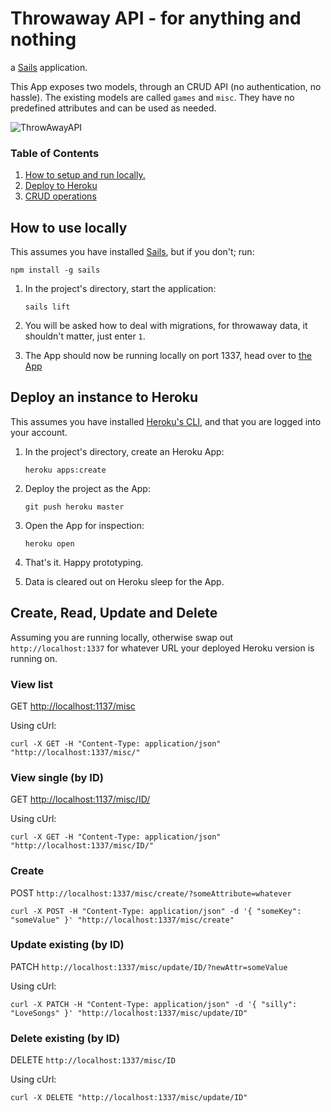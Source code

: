 # Throwaway API - for anything and nothing
a [Sails][sails] application.

This App exposes two models, through an CRUD API
(no authentication, no hassle). The existing models are called `games` and
`misc`. They have no predefined attributes and can be used as needed.

![ThrowAwayAPI](images/trash.png)

### Table of Contents
1. [How to setup and run locally.](#local)
2. [Deploy to Heroku](#heroku)
3. [CRUD operations](#crud)

## <a name="local"></a>How to use locally
This assumes you have installed [Sails][sails], but if you don't; run:

`npm install -g sails`

1. In the project's directory, start the application:

    `sails lift`

2. You will be asked how to deal with migrations, for throwaway data, it
shouldn't matter, just enter `1`.
3. The App should now be running locally on port 1337, head over to
[the App][app]

## <a name="deploy"></a>Deploy an instance to Heroku
This assumes you have installed [Heroku's CLI][heroku-cli], and that you are
logged into your account.

1. In the project's directory, create an Heroku App:

    `heroku apps:create`

2. Deploy the project as the App:

    `git push heroku master`

3. Open the App for inspection:

    `heroku open`

4. That's it. Happy prototyping.
5. Data is cleared out on Heroku sleep for the App.

## <a name="crud"></a>Create, Read, Update and Delete
Assuming you are running locally, otherwise swap out `http://localhost:1337`
for whatever URL your deployed Heroku version is running on.

### View list
GET [http://localhost:1137/misc](http://localhost:1337/misc)

Using cUrl:

```
curl -X GET -H "Content-Type: application/json" "http://localhost:1337/misc/"
```

### View single (by ID)
GET [http://localhost:1137/misc/ID/](http://localhost:1337/misc/ID/)

Using cUrl:

```
curl -X GET -H "Content-Type: application/json" "http://localhost:1337/misc/ID/"
```

### Create
POST `http://localhost:1337/misc/create/?someAttribute=whatever`

```
curl -X POST -H "Content-Type: application/json" -d '{ "someKey": "someValue" }' "http://localhost:1337/misc/create"
```

### Update existing (by ID)
PATCH `http://localhost:1337/misc/update/ID/?newAttr=someValue`

Using cUrl:

```
curl -X PATCH -H "Content-Type: application/json" -d '{ "silly": "LoveSongs" }' "http://localhost:1337/misc/update/ID"
```

### Delete existing (by ID)
DELETE `http://localhost:1337/misc/ID`

Using cUrl:

```
curl -X DELETE "http://localhost:1337/misc/update/ID"
```

[sails]: http://sailsjs.or
[heroku-cli]: https://devcenter.heroku.com/articles/heroku-cli
[app]: http://localhost:1337
